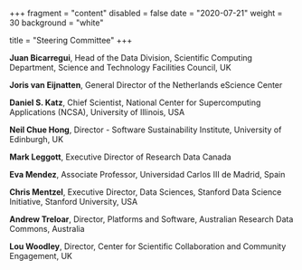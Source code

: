 +++
fragment = "content"
disabled = false
date = "2020-07-21"
weight = 30
background = "white"

title = "Steering Committee"
+++

**Juan Bicarregui**, Head of the Data Division, Scientific Computing Department, Science and Technology Facilities Council, UK

**Joris van Eijnatten**, General Director of the Netherlands eScience Center

**Daniel S. Katz**, Chief Scientist, National Center for Supercomputing Applications (NCSA), University of Illinois, USA

**Neil Chue Hong**, Director - Software Sustainability Institute, University of Edinburgh, UK

**Mark Leggott**, Executive Director of Research Data Canada 

**Eva Mendez**, Associate Professor, Universidad Carlos III de Madrid, Spain

**Chris Mentzel**, Executive Director, Data Sciences, Stanford Data Science Initiative, Stanford University, USA

**Andrew Treloar**, Director,  Platforms and Software, Australian Research Data Commons, Australia

**Lou Woodley**, Director, Center for Scientific Collaboration and Community Engagement, UK 


